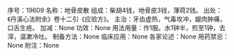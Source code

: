序号：19609
名称：地骨皮散
组成：柴胡4钱，地骨皮3钱，薄荷2钱。
出处：《丹溪心法附余》卷十二引《应验方》。
主治：牙齿虚热，气毒攻冲，龈肉肿痛，口舌生疮。
加减：None
功效：None
用法用量：作1服。水1钟半，煎至1钟，去滓，温漱冷吐。
制备方法：None
临床应用：None
各家论述：None
用药禁忌：None
附注：None
